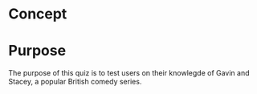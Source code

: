 # Concept 

# Purpose 

The purpose of this quiz is to test users on their knowlegde of Gavin and Stacey, a popular British comedy series.  